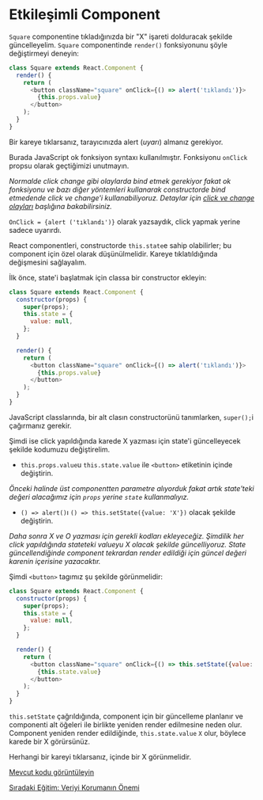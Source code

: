 <h1>Etkileşimli Component</h1>

`Square` componentine tıkladığınızda bir "X" işareti dolduracak şekilde güncelleyelim. `Square` componentinde `render()` fonksiyonunu şöyle değiştirmeyi deneyin:


```js
class Square extends React.Component {
  render() {
    return (
      <button className="square" onClick={() => alert('tıklandı')}>
        {this.props.value}
      </button>
    );
  }
}
```

Bir kareye tıklarsanız, tarayıcınızda alert (<i>uyarı</i>) almanız gerekiyor.

Burada JavaScript ok fonksiyon syntaxı kullanılmıştır. Fonksiyonu `onClick` propsu olarak geçtiğimizi unutmayın.

<i>Normalde click change gibi olaylarda bind etmek gerekiyor fakat ok fonksiyonu ve bazı diğer yöntemleri kullanarak constructorde bind etmedende click ve change'i kullanabiliyoruz. Detaylar için <a href="https://omergulcicek.github.io/react/click-ve-change-olaylari">click ve change olayları</a> başlığına bakabilirsiniz.</i>

`OnClick = {alert ('tıklandı')}` olarak yazsaydık, click yapmak yerine sadece uyarırdı.

React componentleri, constructorde `this.state`e sahip olabilirler; bu component için özel olarak düşünülmelidir. Kareye tıklatıldığında değişmesini sağlayalım.

İlk önce, state'i başlatmak için classa bir constructor ekleyin:

```js
class Square extends React.Component {
  constructor(props) {
    super(props);
    this.state = {
      value: null,
    };
  }

  render() {
    return (
      <button className="square" onClick={() => alert('tıklandı')}>
        {this.props.value}
      </button>
    );
  }
}
```

JavaScript classlarında, bir alt clasın constructorünü tanımlarken, `super();`i çağırmanız gerekir.

Şimdi ise click yapıldığında karede X yazması için state'i güncelleyecek şekilde kodumuzu değiştirelim.

* `this.props.value`u `this.state.value` ile `<button>` etiketinin içinde değiştirin.

<i>Önceki halinde üst componentten parametre alıyorduk fakat artık state'teki değeri alacağımız için `props` yerine `state` kullanmalıyız.</i>

* `() => alert()`ı `() => this.setState({value: 'X'})` olacak şekilde değiştirin.

<i>Daha sonra X ve O yazması için gerekli kodları ekleyeceğiz. Şimdilik her click yapıldığında stateteki valueyu X olacak şekilde güncelliyoruz. State güncellendiğinde component tekrardan render edildiği için güncel değeri karenin içerisine yazacaktır.</i>

Şimdi `<button>` tagımız şu şekilde görünmelidir:

```js
class Square extends React.Component {
  constructor(props) {
    super(props);
    this.state = {
      value: null,
    };
  }

  render() {
    return (
      <button className="square" onClick={() => this.setState({value: 'X'})}>
        {this.state.value}
      </button>
    );
  }
}
```

`this.setState` çağrıldığında, component için bir güncelleme planlanır ve componenti alt öğeleri ile birlikte yeniden render edilmesine neden olur. Component yeniden render edildiğinde, `this.state.value` `X` olur, böylece karede bir X görürsünüz.

Herhangi bir kareyi tıklarsanız, içinde bir X görünmelidir.

<a href="https://codepen.io/gaearon/pen/VbbVLg?editors=0010">Mevcut kodu görüntüleyin</a>

<a href="https://omergulcicek.github.io/react/uygulamali-egitim/veriyi-korumanin-onemi">Sıradaki Eğitim: Veriyi Korumanın Önemi</a>
